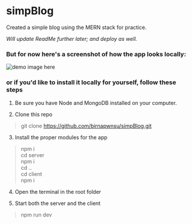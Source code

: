 # simpBlog
Created a simple blog using the MERN stack for practice. 

*Will update ReadMe further later; and deploy as well.*

### But for now here's a screenshot of how the app looks locally:
![demo image here](https://github.com/birnapwnsu/simpBlog/blob/master/screenshot/demo.JPG)

### or if you'd like to install it locally for yourself, follow these steps

1. Be sure you have Node and MongoDB installed on your computer.

2. Clone this repo
> git clone https://github.com/birnapwnsu/simpBlog.git

3. Install the proper modules for the app
> npm i <br>
> cd server <br>
> npm i <br>
> cd .. <br>
> cd client <br>
> npm i <br>

4. Open the terminal in the root folder 

5. Start both the server and the client
> npm run dev
